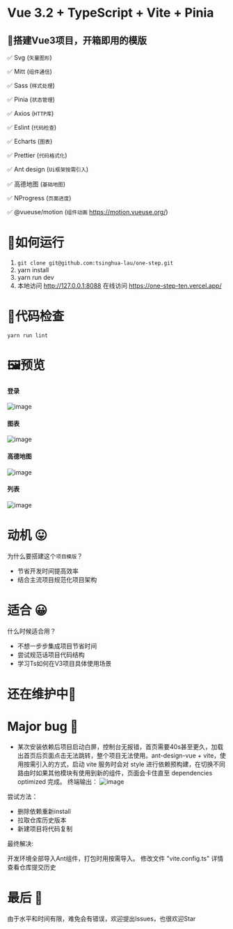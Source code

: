 # Vue 3.2 + TypeScript + Vite + Pinia

## 🚩搭建Vue3项目，开箱即用的模版 

:white_check_mark: Svg (`矢量图形`)

:white_check_mark: Mitt  (`组件通信`)

:white_check_mark: Sass (`样式处理`)

:white_check_mark: Pinia (`状态管理`)

:white_check_mark: Axios (`HTTP库`)

:white_check_mark: Eslint (`代码检查`)

:white_check_mark: Echarts (`图表`)

:white_check_mark: Prettier (`代码格式化`)

:white_check_mark: Ant design (`Ui框架按需引入`)


:white_check_mark: 高德地图 (`基础地图`)

:white_check_mark: NProgress (`页面进度`)

:white_check_mark: @vueuse/motion (`组件动画` https://motion.vueuse.org/)



# 🏃如何运行

1. `git clone git@github.com:tsinghua-lau/one-step.git`
2. yarn install
3. yarn run dev
3. 本地访问 http://127.0.0.1:8088  在线访问 https://one-step-ten.vercel.app/

# 🛂代码检查

`yarn run lint` 

# 🖼️预览

#### 登录
![image](https://user-images.githubusercontent.com/43164478/219953474-8f8a306e-2174-4f1b-b45f-9d7d44c65db4.png)

#### 图表
![image](https://user-images.githubusercontent.com/43164478/219953518-6ea13a85-e923-4712-9e3e-56cb403c9486.png)

#### 高德地图
![image](https://user-images.githubusercontent.com/43164478/219953550-c1d258c3-b9b2-4c12-b4f8-d15c0045e757.png)

#### 列表
![image](https://github.com/tsinghua-lau/one-step/blob/master/src/assets/preview/list.gif?raw=true)

# 动机 😛
为什么要搭建这个```项目模版```？
 * 节省开发时间提高效率
 * 结合主流项目规范化项目架构

# 适合 😀
什么时候适合用？
 * 不想一步步集成项目节省时间
 * 尝试规范话项目代码结构 
 * 学习Ts如何在V3项目具体使用场景

# 还在维护中👋

# Major bug 🐛

* 某次安装依赖后项目启动白屏，控制台无报错，首页需要40s甚至更久，加载出首页后页面点击无法跳转，整个项目无法使用。ant-design-vue + vite，使用按需引入的方式，启动 vite 服务时会对 style 进行依赖预构建，在切换不同路由时如果其他模块有使用到新的组件，页面会卡住直至 dependencies optimized 完成。
终端输出：
![image](https://user-images.githubusercontent.com/43164478/218356564-a4c87fd2-bafe-4c42-902c-039e123fd25a.png)



尝试方法：
* 删除依赖重新install
* 拉取仓库历史版本
* 新建项目将代码复制

最终解决: 

开发环境全部导入Ant组件，打包时用按需导入。
修改文件 "vite.config.ts"
详情查看仓库提交历史

 
 


# 最后 🤭
由于水平和时间有限，难免会有错误，欢迎提出Issues，也很欢迎Star

